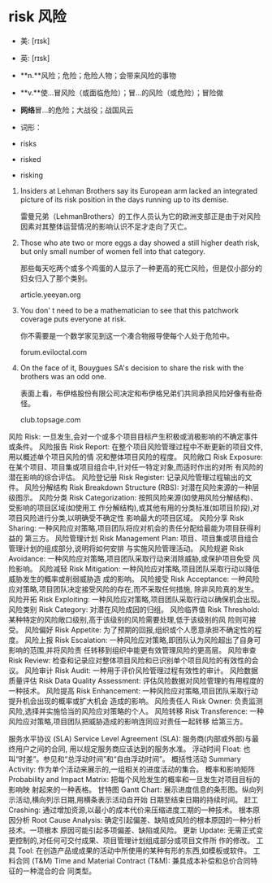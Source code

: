 # risk 风险

- 美: [rɪsk] 
- 英: [rɪsk] 

- **n.**风险；危险；危险人物；会带来风险的事物
- **v.**使…冒风险（或面临危险）；冒…的风险（或危险）；冒险做
- **网络**冒…的危险；大战役；战国风云

- 词形：

- risks
- risked
- risking

1. Insiders at Lehman Brothers say its European arm lacked an integrated picture of its risk position in the days running up to its demise. 

   雷曼兄弟（LehmanBrothers）的工作人员认为它的欧洲支部正是由于对风险因素对其整体运营情况的影响认识不足才走向了灭亡。

    

2. Those who ate two or more eggs a day showed a still higher death risk, but only small number of women fell into that category. 

   那些每天吃两个或多个鸡蛋的人显示了一种更高的死亡风险，但是仅小部分的妇女归入了那个类别。

   article.yeeyan.org

3. You don&#39; t need to be a mathematician to see that this patchwork coverage puts everyone at risk. 

   你不需要是一个数学家见到这一个凑合物报导使每个人处于危险中。

   forum.eviloctal.com

4. On the face of it, Bouygues SA's decision to share the risk with the brothers was an odd one. 

   表面上看，布伊格股份有限公司决定和布伊格兄弟们共同承担风险好像有些奇怪。

   club.topsage.com

风险 Risk: 一旦发生,会对一个或多个项目目标产生积极或消极影响的不确定事件或条件。
风险报告 Risk Report: 在整个项目风险管理过程中不断更新的项目文件,用以概述单个项目风险的情
况和整体项目风险的程度。
风险敞口 Risk Exposure: 在某个项目、项目集或项目组合中,针对任一特定对象,而适时作出的对所
有风险的潜在影响的综合评估。
风险登记册 Risk Register: 记录风险管理过程输出的文件。
风险分解结构 Risk Breakdown Structure (RBS): 对潜在风险来源的一种层级图示。
风险分类 Risk Categorization: 按照风险来源(如使用风险分解结构)、受影响的项目区域(如使用工
作分解结构),或其他有用的分类标准(如项目阶段),对项目风险进行分类,以明确受不确定性
影响最大的项目区域。
风险分享 Risk Sharing: 一种风险应对策略,项目团队将应对机会的责任分配给最能为项目获得利益的
第三方。
风险管理计划 Risk Management Plan: 项目、项目集或项目组合管理计划的组成部分,说明将如何安排
与实施风险管理活动。
风险规避 Risk Avoidance: 一种风险应对策略,项目团队采取行动来消除威胁,或保护项目免受
风险影响。
风险减轻 Risk Mitigation: 一种风险应对策略,项目团队采取行动以降低威胁发生的概率或削弱威胁造
成的影响。
风险接受 Risk Acceptance: 一种风险应对策略,项目团队决定接受风险的存在,而不采取任何措施,
除非风险真的发生。
风险开拓 Risk Exploiting: 一种风险应对策略,项目团队采取行动以确保机会出现。
风险类别 Risk Category: 对潜在风险成因的归组。
风险临界值 Risk Threshold: 某种特定的风险敞口级别,高于该级别的风险需要处理,低于该级别的风
险则可接受。
风险偏好 Risk Appetite: 为了预期的回报,组织或个人愿意承担不确定性的程度。
风险上报 Risk Escalation: 一种风险应对策略,即团队认为风险超出了自身可影响的范围,并将风险责
任转移到组织中能更有效管理风险的更高层。
风险审查 Risk Review: 检查和记录应对整体项目风险和已识别单个项目风险的有效性的会议。
风险审计 Risk Audit: 一种用于评价风险管理过程有效性的审计。
风险数据质量评估 Risk Data Quality Assessment: 评估风险数据对风险管理的有用程度的一种技术。
风险提高 Risk Enhancement: 一种风险应对策略,项目团队采取行动提升机会出现的概率或扩大机会
造成的影响。
风险责任人 Risk Owner: 负责监测风险,选择并实施恰当的风险应对策略的个人。
风险转移 Risk Transference: 一种风险应对策略,项目团队把威胁造成的影响连同应对责任一起转移
给第三方。

服务水平协议 (SLA) Service Level Agreement (SLA): 服务商(内部或外部)与最终用户之间的合同,
用以规定服务商应该达到的服务水准。
浮动时间 Float: 也叫“时差”。参见和“总浮动时间”和“自由浮动时间”。
概括性活动 Summary Activity: 作为单个活动来展示的,一组相关的进度活动的集合。
概率和影响矩阵 Probability and Impact Matrix: 把每个风险发生的概率和一旦发生对项目目标的影响映
射起来的一种表格。
甘特图 Gantt Chart: 展示进度信息的条形图。纵向列示活动,横向列示日期,用横条表示活动自开始
日期至结束日期的持续时间。
赶工 Crashing: 通过增加资源,以最小的成本代价来压缩进度工期的一种技术。
根本原因分析 Root Cause Analysis: 确定引起偏差、缺陷或风险的根本原因的一种分析技术。一项根本
原因可能引起多项偏差、缺陷或风险。
更新 Update: 无需正式变更控制的,对任何可交付成果、项目管理计划组成部分或项目文件所
作的修改。
工具 Tool: 在创造产品或成果的活动中所使用的某种有形的东西,如模板或软件。
工料合同 (T&M) Time and Material Contract (T&M): 兼具成本补偿和总价合同特征的一种混合的合
同类型。